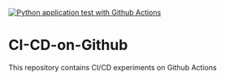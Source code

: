 [![Python application test with Github Actions](https://github.com/ozkanuysal/CI-CD-on-Github/actions/workflows/testing-ci.yml/badge.svg)](https://github.com/ozkanuysal/CI-CD-on-Github/actions/workflows/testing-ci.yml)

# CI-CD-on-Github
This repository contains CI/CD experiments on Github Actions
